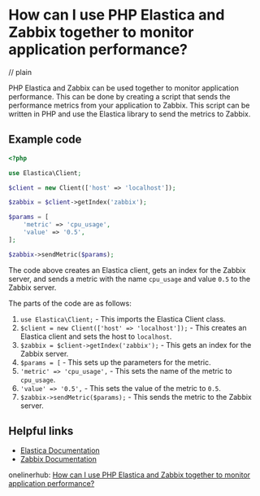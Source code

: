 # How can I use PHP Elastica and Zabbix together to monitor application performance?
// plain

PHP Elastica and Zabbix can be used together to monitor application performance. This can be done by creating a script that sends the performance metrics from your application to Zabbix. This script can be written in PHP and use the Elastica library to send the metrics to Zabbix.

## Example code

```php
<?php

use Elastica\Client;

$client = new Client(['host' => 'localhost']);

$zabbix = $client->getIndex('zabbix');

$params = [
    'metric' => 'cpu_usage',
    'value' => '0.5',
];

$zabbix->sendMetric($params);
```

The code above creates an Elastica client, gets an index for the Zabbix server, and sends a metric with the name `cpu_usage` and value `0.5` to the Zabbix server.

The parts of the code are as follows:

1. `use Elastica\Client;` - This imports the Elastica Client class.
2. `$client = new Client(['host' => 'localhost']);` - This creates an Elastica client and sets the host to `localhost`.
3. `$zabbix = $client->getIndex('zabbix');` - This gets an index for the Zabbix server.
4. `$params = [` - This sets up the parameters for the metric.
5. `'metric' => 'cpu_usage',` - This sets the name of the metric to `cpu_usage`.
6. `'value' => '0.5',` - This sets the value of the metric to `0.5`.
7. `$zabbix->sendMetric($params);` - This sends the metric to the Zabbix server.

## Helpful links

- [Elastica Documentation](https://elastica.io/docs/)
- [Zabbix Documentation](https://www.zabbix.com/documentation)

onelinerhub: [How can I use PHP Elastica and Zabbix together to monitor application performance?](https://onelinerhub.com/php-elastica/how-can-i-use-php-elastica-and-zabbix-together-to-monitor-application-performance)